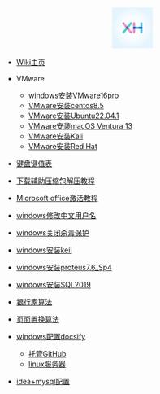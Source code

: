 <div align="center">
<a href="https://wiki.xhcheats.cn/#/">
<img src=xh1.jpg />
</div>


* [Wiki主页](README.md)




* VMware
  * [windows安装VMware16pro](qita/VMware.md)
  * [VMware安装centos8.5](qita/centos.md)
  * [VMware安装Ubuntu22.04.1](qita/Ubuntu.md)
  * [VMware安装macOS Ventura 13](qita/Ventura13.md)
  * [VMware安装Kali](qita/kali.md)
  * [VMware安装Red Hat](<qita/red hat.md>)




* [键盘键值表](qita/jianpankey.md)
* [下载辅助压缩包解压教程](qita/jieya.md)
* [Microsoft office激活教程](qita/office.md)
* [windows修改中文用户名](qita/yonghuming.md)
* [windows关闭杀毒保护](qita/guanshadu.md)
* [windows安装keil](qita/keil.md)
* [windows安装proteus7.6\_Sp4](qita/proteus.md)
* [windows安装SQL2019](qita/sql.md)

* [银行家算法](qita/banker.md)
* [页面置换算法](qita/pagedisplace.md)
* [windows配置docsify](qita/docsify.md)
  * [托管GitHub](qita/docsify1.md)
  * [linux服务器](qita/docsify2.md)
* [idea+mysql配置](qita/idea.md)



